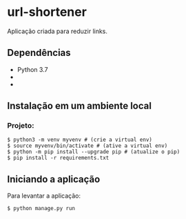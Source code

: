# url-shortener

Aplicação criada para reduzir links.

## Dependências

* Python 3.7
*
*

## Instalação em um ambiente local

### Projeto:

    $ python3 -m venv myvenv # (crie a virtual env)
    $ source myvenv/bin/activate # (ative a virtual env)
    $ python -m pip install --upgrade pip # (atualize o pip)
    $ pip install -r requirements.txt
  
## Iniciando a aplicação

Para levantar a aplicação:

    $ python manage.py run







